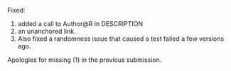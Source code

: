 Fixed:
1. added a call to Author@R in DESCRIPTION
2. an unanchored link.
3. Also fixed a randomness issue that caused a test failed a few versions ago.

Apologies for missing (1) in the previous submission.

